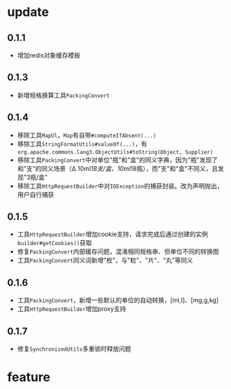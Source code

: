# update

## 0.1.1
- 增加redis对象缓存模板

## 0.1.3
- 新增规格换算工具`PackingConvert`

## 0.1.4
- 移除工具`MapUl`，`Map`有自带`#computeIfAbsent(...)`
- 移除工具`StringFormatUtils#valueOf(...)`，有`org.apache.commons.lang3.ObjectUtils#toString(Object, Supplier)`
- 移除工具`PackingConvert`中对单位"瓶"和"盒"的同义字典，因为"瓶"发现了和"支"的同义场景（Δ 10ml*18支/盒、10ml*18瓶），而"支"和"盒"不同义，且发现"3瓶/盒"
- 移除工具`HttpRequestBuilder`中对`IOException`的捕获封装。改为声明抛出，用户自行捕获

## 0.1.5
- 工具`HttpRequestBuilder`增加cookie支持，请求完成后通过创建的实例`builder#getCookies()`获取
- 修复`PackingConvert`内部缓存问题，混淆相同规格串、但单位不同的转换图
- 工具`PackingConvert`同义词新增"枚"，与"粒"、"片"、"丸"等同义

## 0.1.6
- 工具`PackingConvert`，新增一些默认的单位的自动转换，[ml,l]、[mg,g,kg]
- 工具`HttpRequestBuilder`增加proxy支持

## 0.1.7
- 修复`SynchronizedUtils`多重锁时释放问题

# feature 